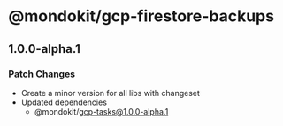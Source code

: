 # @mondokit/gcp-firestore-backups

## 1.0.0-alpha.1

### Patch Changes

- Create a minor version for all libs with changeset
- Updated dependencies
  - @mondokit/gcp-tasks@1.0.0-alpha.1
